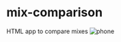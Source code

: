 # mix-comparison
HTML app to compare mixes
![phone](https://github.com/user-attachments/assets/ad679dc9-6456-4b4e-9694-ebee9ae9dfb9)
